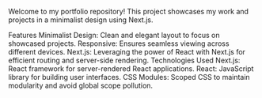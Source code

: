 Welcome to my portfolio repository! This project showcases my work and projects in a minimalist design using Next.js.

Features
Minimalist Design: Clean and elegant layout to focus on showcased projects.
Responsive: Ensures seamless viewing across different devices.
Next.js: Leveraging the power of React with Next.js for efficient routing and server-side rendering.
Technologies Used
Next.js: React framework for server-rendered React applications.
React: JavaScript library for building user interfaces.
CSS Modules: Scoped CSS to maintain modularity and avoid global scope pollution.


